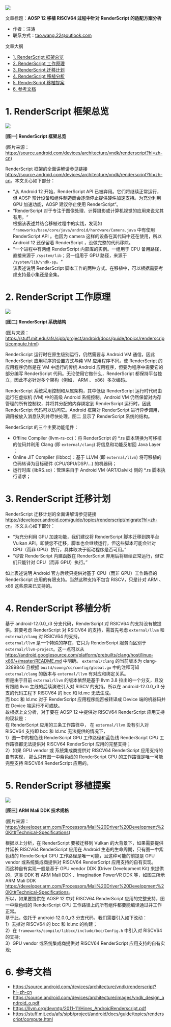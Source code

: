 ![](./diagrams/android-riscv.png)

文章标题：**AOSP 12 移植 RISCV64 过程中针对 RenderScript 的适配方案分析**

- 作者：汪涛
- 联系方式：<tao.wang.22@outlook.com>

文章大纲

<!-- TOC -->

- [1. RenderScript 框架总览](#1-renderscript-框架总览)
- [2. RenderScript 工作原理](#2-renderscript-工作原理)
- [3. RenderScript 迁移计划](#3-renderscript-迁移计划)
- [4. RenderScript 移植分析](#4-renderscript-移植分析)
- [5. RenderScript 移植提案](#5-renderscript-移植提案)
- [6. 参考文档](#6-参考文档)

<!-- /TOC -->


# 1. RenderScript 框架总览

![](./diagrams/20220509-renderscipt-adaptation-analysis/RenderScript.framework.png)

**[图一] RenderScript 框架总览**

(图片来源：https://source.android.com/devices/architecture/vndk/renderscript?hl=zh-cn)

RenderScript 框架的全面讲解请参见链接 <https://source.android.com/devices/architecture/vndk/renderscript?hl=zh-cn>。本文关心如下部分：
- “从 Android 12 开始，RenderScript API 已被弃用。它们将继续正常运行，但 AOSP 预计设备和组件制造商会逐渐停止提供硬件加速支持。为充分利用 GPU 加速功能，AOSP 建议停止使用 RenderScript“。
- “RenderScript 对于专注于图像处理、计算摄影或计算机视觉的应用来说尤其有用。“  
  根据该表述并结合移植过程中的实践，发现如 `frameworks/base/core/java/android/hardware/Camera.java` 中有使用 RenderScript API 。也因为 camera 这样的设备在其代码中还在使用，所以 Android 12 还保留着 RenderScript ，没做完整的代码移除。
- “一个进程中有两组 RenderScript 内部库的实例。一组用于 CPU 备用路径，直接来源于 `/system/lib`；另一组用于 GPU 路径，来源于 `/system/lib/vndk-sp`。“  
  该表述说明 RenderScript 脚本工作的两种方式。在移植中，可以根据需要考虑支持最小集还是全集。


# 2. RenderScript 工作原理

![](./diagrams/20220509-renderscipt-adaptation-analysis/RenderScript.system.png)

**[图二] RenderScript 系统结构**

(图片来源：https://stuff.mit.edu/afs/sipb/project/android/docs/guide/topics/renderscript/compute.html)

RenderScript 运行时在原生级别运行，仍然需要与 Android VM 通信，因此 RenderScript 应用程序的设置方式与纯 VM 应用程序不同。使 RenderScript 的应用程序仍然是在 VM 中运行的传统 Android 应用程序，但要为程序中需要它的部分编写 RenderScript 代码。无论使用它做什么，RenderScript 都保持平台独立，因此不必针对多个架构（例如， ARM 、 x86）多次编码。  

RenderScript 系统采用控制和从属架构，其中低级 RenderScript 运行时代码由运行在虚拟机 (VM) 中的高级 Android 系统控制。Android VM 仍然保留对内存管理的所有控制权，并将其分配的内存绑定到 RenderScript 运行时，因此 RenderScript 代码可以访问它。Android 框架对 RenderScript 进行异步调用，调用被放入消息队列并尽快处理。图二 显示了 RenderScript 系统的结构。  

RenderScript 的三个主要功能组件：  
- Offline Compiler (llvm-rs-cc)：将 RenderScript 的 *.rs 脚本转换为可移植的位码并利用 Clang (即 `external/clang`) 将信息和功能反射回 Java Layer ；  
- Online JIT Compiler (libbcc)：基于 LLVM (即 `external/llvm`) 将可移植的位码转译为目标硬件 (CPU/GPU/DSP/...) 的机器码；  
- 运行时库 (libRS.so)：管理来自于 Android VM (ART/Dalvik) 侧的 *.rs 脚本执行请求；  


# 3. RenderScript 迁移计划

RenderScript 迁移计划的全面讲解请参见链接 <https://developer.android.com/guide/topics/renderscript/migrate?hl=zh-cn>。本文关心如下部分：  
- “为充分利用 GPU 加速功能，我们建议将 RenderScript 脚本迁移到跨平台 Vulkan API。即使您不迁移，脚本也会继续运行，但这些脚本可能会针对 CPU（而非 GPU）执行，具体取决于驱动程序是否可用。”
- “尽管 RenderScript 内建函数在 RenderScript 弃用后将继续正常运行，但它们只能针对 CPU（而非 GPU）执行。”

如上表述说明 Android 官方后续只提供对基于 CPU（而非 GPU）工作路径的 RenderScript 应用的有限支持。当然这种支持不包含 RISCV，只是针对 ARM 、 x86 这些原来已支持的。  


# 4. RenderScript 移植分析

基于 android-12.0.0_r3 分支代码，RenderScript 对 RSICV64 的支持没有被提供。若要考虑 RenderScript 对 RSICV64 的支持，需首先考虑 `external/llvm` 和 `external/clang` 对 RSICV64 的支持。  
`external/llvm` 是一个特殊的存在，它只为 RenderScript 服务而区别于 `external/llvm-project`。这一点可以从 <https://android.googlesource.com/platform/prebuilts/clang/host/linux-x86/+/master/README.md> 中明确。 `external/clang` 的当前版本为 clang-3289846 且根据 `build/soong/cc/config/global.go` 中的注释可知 `external/clang` 的版本与 `external/llvm` 有对应和绑定关系。  
但是由于目前 `external/llvm` 的版本依然是基于 llvm 3.8 拉出的一个分支，且没有跟随 llvm 主线的后续演进引入对 RISCV 的支持。所以在 android-12.0.0_r3 分支的代码工程下 RISCV64 的 bcc 和 ld.mc 无法生成。  
而 bcc 和 ld.mc 对于 RenderScript 应用程序能否被转译成 Device 端的机器码并在 Device 端运行不可或缺。  
故根据上文分析，对于要在 AOSP 12 中提供对 RISCV64 RenderScript 应用支持的现状是：  
在 RenderScript 应用的三条工作路径中， 在 `external/llvm` 没有引入对 RISCV64 支持即 bcc 和 ld.mc 无法提供的情况下，  
1）图一中的橙色线 RenderScript GPU 工作路径和蓝色线 RenderScript CPU 工作路径都无法提供对 RISCV64 RenderScript 应用的完整支持；  
2）如果 GPU vendor 或 系统集成商提供对 RISCV64 RenderScript 应用支持的自有实现， 那么只有图一中紫色线的 RenderScript GPU 的工作路径是唯一可能完整支持 RISCV64 RenderScript 应用的。  


# 5. RenderScript 移植提案

![](./diagrams/20220509-renderscipt-adaptation-analysis/ARM.Mali.DDK.Tech.Spec.png)

**[图三] ARM Mali DDK 技术规格**

(图片来源：https://developer.arm.com/Processors/Mali%20Driver%20Development%20Kit#Technical-Specifications)

根据以上分析，在 RenderScript 要被迁移到 Vulkan 的大背景下，如果需要提供并延长 RISCV64 RenderScript 应用在 Android 生态的生命周期，只有图一中紫色线的 RenderScript GPU 工作路径是唯一可能，且这种可能的前提是 GPU vendor 或系统集成商提供对 RISCV64 RenderScript 应用支持的自有实现。  
而这种自有实现一般是基于 GPU vendor DDK (Driver Development Kit) 来提供的，这类 DDK 有 ARM Mali DDK 、Imagination PowerVR DDK 等，如图三所示 ARM Mali DDK <https://developer.arm.com/Processors/Mali%20Driver%20Development%20Kit#Technical-Specifications>。  
所以，如果要提供在 AOSP 12 中对 RISCV64 RenderScript 应用的完整支持，图一中紫色线的 RenderScript GPU 工作路径上的所有组件都要能编译通过并工作正常。  
基于此，依托于 android-12.0.0_r3 分支代码，我们需要引入如下改动：  
1）去掉对 RISCV64 的 bcc 和 ld.mc 的构建；  
2）在 `frameworks/compile/libbcc/include/bcc/Config.h` 中引入对 RISCV64 的支持;  
3）GPU vendor 或系统集成商提供对 RISCV64 RenderScript 应用支持的自有实现;  


# 6. 参考文档

* https://source.android.com/devices/architecture/vndk/renderscript?hl=zh-cn
* https://source.android.com/devices/architecture/images/vndk_design_android_o.pdf
* https://llvm.org/devmtg/2011-11/Hines_AndroidRenderscript.pdf
* https://stuff.mit.edu/afs/sipb/project/android/docs/guide/topics/renderscript/compute.html
